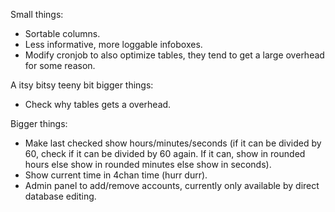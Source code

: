 Small things:
* Sortable columns.
* Less informative, more loggable infoboxes.
* Modify cronjob to also optimize tables, they tend to get a large overhead for some reason.

A itsy bitsy teeny bit bigger things:
* Check why tables gets a overhead.

Bigger things:
* Make last checked show hours/minutes/seconds (if it can be divided by 60, check if it can be divided by 60 again. If it can, show in rounded hours else show in rounded minutes else show in seconds).
* Show current time in 4chan time (hurr durr).
* Admin panel to add/remove accounts, currently only available by direct database editing.